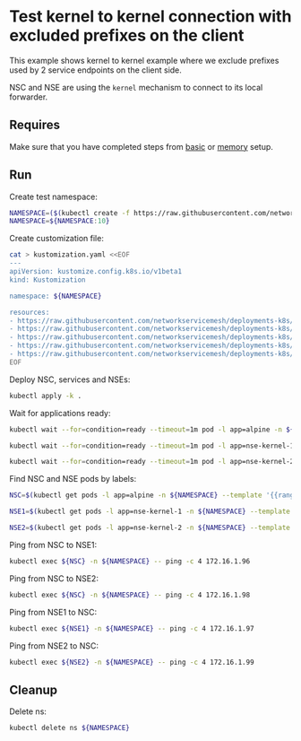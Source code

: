 # Test kernel to kernel connection with excluded prefixes on the client

This example shows kernel to kernel example where we exclude prefixes used by 2 service endpoints on the client side. 

NSC and NSE are using the `kernel` mechanism to connect to its local forwarder.

## Requires

Make sure that you have completed steps from [basic](../../basic) or [memory](../../memory) setup.

## Run

Create test namespace:
```bash
NAMESPACE=($(kubectl create -f https://raw.githubusercontent.com/networkservicemesh/deployments-k8s/69a38ce79ab7340802b1f2de2bc64a80e573d9be/examples/use-cases/namespace.yaml)[0])
NAMESPACE=${NAMESPACE:10}
```

Create customization file:
```bash
cat > kustomization.yaml <<EOF
---
apiVersion: kustomize.config.k8s.io/v1beta1
kind: Kustomization

namespace: ${NAMESPACE}

resources:
- https://raw.githubusercontent.com/networkservicemesh/deployments-k8s/69a38ce79ab7340802b1f2de2bc64a80e573d9be/examples/features/exclude-prefixes-client/test-client.yaml
- https://raw.githubusercontent.com/networkservicemesh/deployments-k8s/69a38ce79ab7340802b1f2de2bc64a80e573d9be/examples/features/exclude-prefixes-client/nsm-service-1.yaml
- https://raw.githubusercontent.com/networkservicemesh/deployments-k8s/69a38ce79ab7340802b1f2de2bc64a80e573d9be/examples/features/exclude-prefixes-client/nsm-service-2.yaml
- https://raw.githubusercontent.com/networkservicemesh/deployments-k8s/69a38ce79ab7340802b1f2de2bc64a80e573d9be/examples/features/exclude-prefixes-client/nse-kernel-1.yaml
- https://raw.githubusercontent.com/networkservicemesh/deployments-k8s/69a38ce79ab7340802b1f2de2bc64a80e573d9be/examples/features/exclude-prefixes-client/nse-kernel-2.yaml
EOF
```

Deploy NSC, services and NSEs:
```bash
kubectl apply -k .
```

Wait for applications ready:
```bash
kubectl wait --for=condition=ready --timeout=1m pod -l app=alpine -n ${NAMESPACE}
```
```bash
kubectl wait --for=condition=ready --timeout=1m pod -l app=nse-kernel-1 -n ${NAMESPACE}
```
```bash
kubectl wait --for=condition=ready --timeout=1m pod -l app=nse-kernel-2 -n ${NAMESPACE}
```

Find NSC and NSE pods by labels:
```bash
NSC=$(kubectl get pods -l app=alpine -n ${NAMESPACE} --template '{{range .items}}{{.metadata.name}}{{"\n"}}{{end}}')
```
```bash
NSE1=$(kubectl get pods -l app=nse-kernel-1 -n ${NAMESPACE} --template '{{range .items}}{{.metadata.name}}{{"\n"}}{{end}}')
```
```bash
NSE2=$(kubectl get pods -l app=nse-kernel-2 -n ${NAMESPACE} --template '{{range .items}}{{.metadata.name}}{{"\n"}}{{end}}')
```

Ping from NSC to NSE1:
```bash
kubectl exec ${NSC} -n ${NAMESPACE} -- ping -c 4 172.16.1.96
```

Ping from NSC to NSE2:
```bash
kubectl exec ${NSC} -n ${NAMESPACE} -- ping -c 4 172.16.1.98
```

Ping from NSE1 to NSC:
```bash
kubectl exec ${NSE1} -n ${NAMESPACE} -- ping -c 4 172.16.1.97
```

Ping from NSE2 to NSC:
```bash
kubectl exec ${NSE2} -n ${NAMESPACE} -- ping -c 4 172.16.1.99
```

## Cleanup

Delete ns:
```bash
kubectl delete ns ${NAMESPACE}
```
